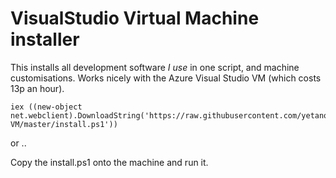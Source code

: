 # VisualStudio Virtual Machine installer

This installs all development software _I use_ in one script, and machine customisations. Works nicely with the Azure Visual Studio VM (which costs 13p an hour).

    iex ((new-object net.webclient).DownloadString('https://raw.githubusercontent.com/yetanotherchris/VisualStudio-VM/master/install.ps1'))
    
or ..

Copy the install.ps1 onto the machine and run it.
